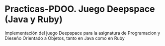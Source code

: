 # Practicas-PDOO. Juego Deepspace (Java y Ruby)
Implementación del juego Deepspace para la asignatura de Programacion y Dieseño Orientado a Objetos, tanto en Java como en Ruby
